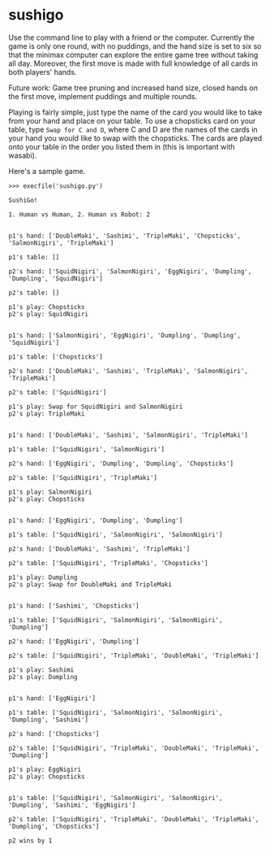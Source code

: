 sushigo
===============

Use the command line to play with a friend or the computer. Currently the game is only one round, with no puddings, and the hand size is set to six so that the minimax computer can explore the entire game tree without taking all day. Moreover, the first move is made with full knowledge of all cards in both players' hands.

Future work: Game tree pruning and increased hand size, closed hands on the first move, implement puddings and multiple rounds.

Playing is fairly simple, just type the name of the card you would like to take from your hand and place on your table. To use a chopsticks card on your table, type `Swap for C and D`, where C and D are the names of the cards in your hand you would like to swap with the chopsticks. The cards are played onto your table in the order you listed them in (this is important with wasabi).

Here's a sample game.

```
>>> execfile('sushigo.py')

SushiGo!

1. Human vs Human, 2. Human vs Robot: 2


p1's hand: ['DoubleMaki', 'Sashimi', 'TripleMaki', 'Chopsticks', 'SalmonNigiri', 'TripleMaki']

p1's table: []

p2's hand: ['SquidNigiri', 'SalmonNigiri', 'EggNigiri', 'Dumpling', 'Dumpling', 'SquidNigiri']

p2's table: []

p1's play: Chopsticks
p2's play: SquidNigiri


p1's hand: ['SalmonNigiri', 'EggNigiri', 'Dumpling', 'Dumpling', 'SquidNigiri']

p1's table: ['Chopsticks']

p2's hand: ['DoubleMaki', 'Sashimi', 'TripleMaki', 'SalmonNigiri', 'TripleMaki']

p2's table: ['SquidNigiri']

p1's play: Swap for SquidNigiri and SalmonNigiri
p2's play: TripleMaki


p1's hand: ['DoubleMaki', 'Sashimi', 'SalmonNigiri', 'TripleMaki']

p1's table: ['SquidNigiri', 'SalmonNigiri']

p2's hand: ['EggNigiri', 'Dumpling', 'Dumpling', 'Chopsticks']

p2's table: ['SquidNigiri', 'TripleMaki']

p1's play: SalmonNigiri
p2's play: Chopsticks


p1's hand: ['EggNigiri', 'Dumpling', 'Dumpling']

p1's table: ['SquidNigiri', 'SalmonNigiri', 'SalmonNigiri']

p2's hand: ['DoubleMaki', 'Sashimi', 'TripleMaki']

p2's table: ['SquidNigiri', 'TripleMaki', 'Chopsticks']

p1's play: Dumpling
p2's play: Swap for DoubleMaki and TripleMaki


p1's hand: ['Sashimi', 'Chopsticks']

p1's table: ['SquidNigiri', 'SalmonNigiri', 'SalmonNigiri', 'Dumpling']

p2's hand: ['EggNigiri', 'Dumpling']

p2's table: ['SquidNigiri', 'TripleMaki', 'DoubleMaki', 'TripleMaki']

p1's play: Sashimi
p2's play: Dumpling


p1's hand: ['EggNigiri']

p1's table: ['SquidNigiri', 'SalmonNigiri', 'SalmonNigiri', 'Dumpling', 'Sashimi']

p2's hand: ['Chopsticks']

p2's table: ['SquidNigiri', 'TripleMaki', 'DoubleMaki', 'TripleMaki', 'Dumpling']

p1's play: EggNigiri
p2's play: Chopsticks


p1's table: ['SquidNigiri', 'SalmonNigiri', 'SalmonNigiri', 'Dumpling', 'Sashimi', 'EggNigiri']

p2's table: ['SquidNigiri', 'TripleMaki', 'DoubleMaki', 'TripleMaki', 'Dumpling', 'Chopsticks']

p2 wins by 1
```
